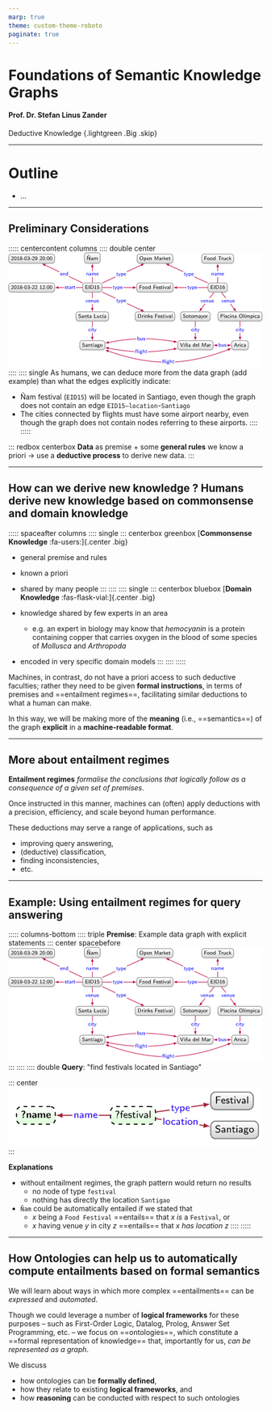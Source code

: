 ```yaml
---
marp: true
theme: custom-theme-roboto
paginate: true
---
```

<style>
/**
 * @theme enable-all-auto-scaling
 * @auto-scaling true
 */

/* @import 'default'; */
/* @import url('user-theme2.css'); */
</style>



<!-- marp --engine ./engine.js --watch --theme-set custom-theme-roboto.css -- --allow-local-files deductive_knowledge.md -->
<!-- marp --pdf --allow-local-files --engine ./engine.js --theme-set custom-theme-roboto.css -- deductive_knowledge.md -->



# Foundations of Semantic Knowledge Graphs

#### Prof. Dr. Stefan Linus Zander 

Deductive Knowledge {.lightgreen .Big .skip}


---
<!-- header: Overview -->
<!-- footer: Foundations of Semantic Knowledge Graphs | A Formal Introduction to Graphs | Prof. Dr. Stefan Zander | Hochschule Darmstadt – University of Applied Sciences -->

# Outline

- ...


---
## Preliminary Considerations


::::: centercontent columns
:::: double center 
![width:800px](figures/directed_labelled_graph_example.svg)
::::
:::: single
As humans, we can deduce more from the data graph (add example) than what the edges explicitly indicate:
- Ñam festival (`EID15`) will be located in Santiago, even though the graph does not contain an edge `EID15–location➛Santiago`
- The cities connected by flights must have some airport nearby, even though the graph does not contain nodes referring to these airports.
::::
:::::

::: redbox centerbox
**Data** as premise + some **general rules** we know a priori $\rightarrow$ use a **deductive process** to derive new data.
:::


---
## How can we derive new knowledge ? Humans derive new knowledge based on commonsense and domain knowledge

::::: spaceafter columns 
:::: single
::: centerbox greenbox
[__Commonsense Knowledge__ :fa-users:]{.center .big}

- general premise and rules
- known a priori
- shared by many people
:::
::::
:::: single
::: centerbox bluebox
[__Domain Knowledge__ :fas-flask-vial:]{.center .big}

- knowledge shared by few experts in an area
  - e.g. an expert in biology may know that *hemocyanin* is a protein containing copper that carries oxygen in the blood of some species of *Mollusca* and *Arthropoda*
- encoded in very specific domain models
:::
::::
:::::

Machines, in contrast, do not have a priori access to such deductive faculties; rather they need to be given **formal instructions**, in terms of premises and ==entailment regimes==, facilitating similar deductions to what a human can make. 

In this way, we will be making more of the **meaning** (i.e., ==semantics==) of the graph **explicit** in a **machine-readable format**.



---
## More about entailment regimes

**Entailment regimes** _formalise the conclusions that logically follow as a consequence of a given set of premises_.

Once instructed in this manner, machines can (often) apply deductions with a precision, efficiency, and scale beyond human performance.

These deductions may serve a range of applications, such as 
- improving query answering, 
- (deductive) classification, 
- finding inconsistencies, 
- etc.




---
## Example: Using entailment regimes for query answering


::::: columns-bottom
:::: triple
**Premise**: Example data graph with explicit statements 
::: center spacebefore
![width:720px](figures/directed_labelled_graph_example.svg)
:::
::::
:::: double
**Query**: "find festivals located in Santiago"

::: center
![width:400px](figures/graph_pattern_festival.png)
:::

**Explanations**
- without entailment regimes, the graph pattern would return no results
  - no node of type `festival`
  - nothing has directly the location `Santigao`
- `Ñam` could be automatically entailed if we stated that 
  - $x$ being a `Food Festival` ==entails== that $x$ _is_ a `Festival`, or 
  - $x$ having venue $y$ in city $z$ ==entails== that $x$ _has location_ $z$
::::
:::::



---
## How Ontologies can help us to automatically compute entailments based on formal semantics

We will learn about ways in which more complex ==entailments== can be _expressed_ and _automated_. 

Though we could leverage a number of **logical frameworks** for these purposes – such as First-Order Logic, Datalog, Prolog, Answer Set Programming, etc. – we focus on ==ontologies==, which constitute a ==formal representation of knowledge== that, importantly for us, _can be represented as a graph_. 

We discuss 
- how ontologies can be **formally defined**, 
- how they relate to existing **logical frameworks**, and 
- how **reasoning** can be conducted with respect to such ontologies